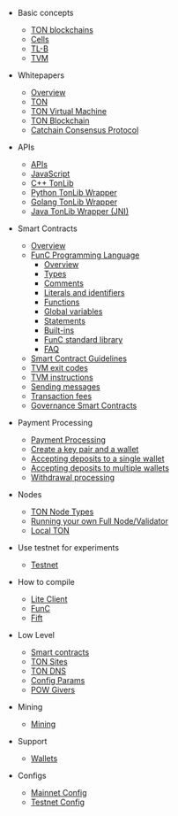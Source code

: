 <!-- docs/_sidebar.md -->
* Basic concepts
  * [TON blockchains](/overviews/TON_blockchain_overview.md)
  * [Cells](/overviews/Cells.md)
  * [TL-B](/overviews/TL-B.md)
  * [TVM](/smart-contracts/tvm_overview.md)

* Whitepapers
  * [Overview](/docs.md)
  * [TON](https://ton-blockchain.github.io/docs/ton.pdf)
  * [TON Virtual Machine](https://ton-blockchain.github.io/docs/tvm.pdf)
  * [TON Blockchain](https://ton-blockchain.github.io/docs/tblkch.pdf)
  * [Catchain Consensus Protocol](https://ton-blockchain.github.io/docs/catchain.pdf)
  
* APIs
  * [APIs](/apis/)
  * [JavaScript](https://github.com/toncenter/tonweb)
  * [C++ TonLib ](https://github.com/ton-blockchain/ton/tree/master/example/cpp)
  * [Python TonLib Wrapper](https://github.com/toncenter/pytonlib)
  * [Golang TonLib Wrapper](https://github.com/ton-blockchain/tonlib-go)
  * [Java TonLib Wrapper (JNI)](https://github.com/ton-blockchain/tonlib-java)
  
* Smart Contracts
  * [Overview](/smart-contracts/)
  * [FunC Programming Language](/func.md)
    * [Overview](/func/overview.md)
    * [Types](/func/types.md)
    * [Comments](/func/comments.md)
    * [Literals and identifiers](/func/literals_identifiers.md)
    * [Functions](/func/functions.md)
    * [Global variables](/func/global_variables.md)
    * [Statements](/func/statements.md)
    * [Built-ins](/func/builtins.md)
    * [FunC standard library](/func/stdlib.md)
    * [FAQ](/func/FAQ.md)
  * [Smart Contract Guidelines](/howto/smart-contract-guidelines.md)
  * [TVM exit codes](/smart-contracts/tvm_exit_codes.md)
  * [TVM instructions](/smart-contracts/tvm-instructions/instructions.md)
  * [Sending messages](/smart-contracts/messages.md)
  * [Transaction fees](/smart-contracts/fees.md)
  * [Governance Smart Contracts](/smart-contracts/governance.md)

* Payment Processing
  * [Payment Processing](/howto/payment-processing.md)
  * [Create a key pair and a wallet](/payment-processing/common.md)
  * [Accepting deposits to a single wallet](/payment-processing/deposits-single-wallet.md)
  * [Accepting deposits to multiple wallets](/payment-processing/deposits-multi-wallet.md)
  * [Withdrawal processing](/payment-processing/withdrawals.md)
  
* Nodes
  * [TON Node Types](/nodes/node-types.md)
  * [Running your own Full Node/Validator](/nodes/run-node.md)
  * [Local TON](/nodes/local-ton.md)
  
* Use testnet for experiments
  * [Testnet](/testnet/)

* How to compile
  * [Lite Client](/compile.md)
  * [FunC](/compile.md#FunC)
  * [Fift](/compile.md#Fift)
  
* Low Level
  * [Smart contracts](/howto/step-by-step.md)
  * [TON Sites](/howto/ton-sites.md)
  * [TON DNS](/howto/dns.md)
  * [Config Params](/howto/config-params.md)
  * [POW Givers](/howto/pow-givers.md)
  
* Mining
  * [Mining](/howto/mining.md)
  
* Support
  * [Wallets](/howto/wallets.md)

* Configs
  * [Mainnet Config](https://ton.org/global-config.json)
  * [Testnet Config](https://ton-blockchain.github.io/testnet-global.config.json)
